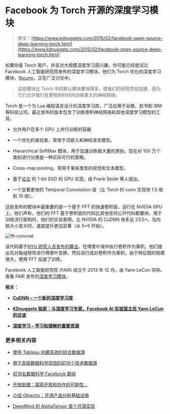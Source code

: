 # Facebook 为 Torch 开源的深度学习模块

> 原文：[https://www.kdnuggets.com/2015/02/facebook-open-source-deep-learning-torch.html](https://www.kdnuggets.com/2015/02/facebook-open-source-deep-learning-torch.html)

如果你是 Torch 用户，并且对大规模深度学习感兴趣，你可能已经尝试过 Facebook 人工智能研究院发布的深度学习模块。他们为 Torch 优化的深度学习模块，[fbcunn](https://github.com/facebook/fbcunn)，正在广泛讨论中。

> 这些模块比 Torch 中的默认模块要快得多，使我们的研究项目加速，因为它们允许我们在更短的时间内训练更大的神经网络。

Torch 是一个为 Lua 编程语言设计的深度学习库，广泛应用于谷歌、脸书和 IBM 等科技公司。最近发布的版本包含了训练卷积神经网络和其他深度学习模型的工具。

+   允许用户在多个 GPU 上并行训练的容器

+   一个优化的查找表，常用于词嵌入和神经语言模型。

+   Hierarchical SoftMax 模块，用于加速训练极大量的类别。现在对 100 万个类别进行分类是一种实际可行的策略。

+   Cross-map pooling，常用于某些类型的视觉和文本模型。

+   基于[论文](http://l.facebook.com/l.php?u=http%3A%2F%2Fresearch.microsoft.com%2Fapps%2Fpubs%2F%3Fid%3D230137&h=XAQFeHapf&s=1) 的 1-bit SGD 的 GPU 实现，由 Frank Seide 等人提出。

+   一个显著更快的 Temporal Convolution 层（比 Torch 的 cunn 实现快 1.5 倍到 10 倍）。

这些发布的模块中最重要的是一个基于 FFT 的快速卷积层，运行在 NVIDIA GPU 上。他们声称，他们的 FFT 基于卷积层的代码比其他任何公开代码都要快，用于训练流行架构时，他们的实验表明，比 NVIDIA 的 CuDNN 快多达 23.5*。当内核大小变大时，速度提升更加显著（从 5*5 开始）。

![fft-convnet](../Images/4c663b885fa910f134a080bae400d71a.png)

该代码基于[NYU 研究人员发布的算法](http://arxiv.org/pdf/1312.5851v5.pdf)，在傅里叶域中执行卷积作为乘积。他们提出先对每组矩阵进行傅里叶变换，然后进行成对卷积作为乘积。由于特征图的规模很大，使用 FFT 加速了训练。

Facebook 人工智能研究院 (FAIR) 成立于 2013 年 12 月，由 Yann LeCun 领导。查看 FAIR 发布的[深度学习模块](https://github.com/facebook/fbcunn)。

**相关：**

+   [**CuDNN – 一个新的深度学习库**](/2014/09/cudnn-new-library-deep-learning.html)

+   **[KDnuggets 独家：与深度学习专家、Facebook AI 实验室主任 Yann LeCun 的访谈](/2014/02/exclusive-yann-lecun-deep-learning-facebook-ai-lab.html)**

+   **[深度学习 – 学习和理解的重要资源](/2014/08/deep-learning-important-resources-learning-understanding.html)**

### 更多相关内容

+   [使用 Tableau 创建高效的组合数据源](https://www.kdnuggets.com/2022/05/create-efficient-combined-data-sources-tableau.html)

+   [用于高级数据科学项目的前16个技术数据源](https://www.kdnuggets.com/top-16-technical-data-sources-for-advanced-data-science-projects)

+   [前18名数据科学 Facebook 群组](https://www.kdnuggets.com/2022/06/top-18-data-science-facebook-groups.html)

+   [开放助理：探索开放和协作的可能性…](https://www.kdnuggets.com/2023/04/open-assistant-explore-possibilities-open-collaborative-chatbot-development.html)

+   [介绍 Objectiv：开源产品分析基础设施](https://www.kdnuggets.com/2022/06/objectiv-introducing-objectiv-opensource-product-analytics-infrastructure.html)

+   [DeepMind 的 AlphaTensor 首个开源实现](https://www.kdnuggets.com/2023/03/first-open-source-implementation-deepmind-alphatensor.html)
